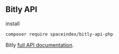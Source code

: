 ## Bitly API

install

`composer require spaceindex/bitly-api-php`

Bitly [full API
documentation](http://dev.bitly.com).
